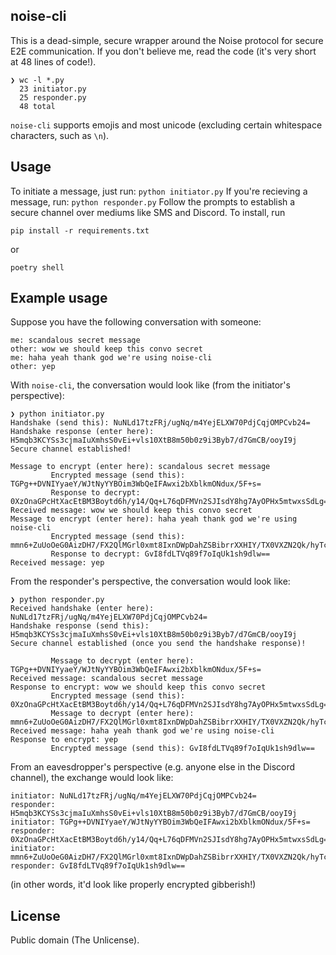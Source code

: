 ## noise-cli
This is a dead-simple, secure wrapper around the Noise protocol for secure E2E communication.
If you don't believe me, read the code (it's very short at 48 lines of code!).

```
❯ wc -l *.py
  23 initiator.py
  25 responder.py
  48 total
```

`noise-cli` supports emojis and most unicode (excluding certain whitespace characters, such as `\n`).

## Usage
To initiate a message, just run: ```python initiator.py```
If you're recieving a message, run: ```python responder.py```
Follow the prompts to establish a secure channel over mediums like SMS and Discord.
To install, run 
```
pip install -r requirements.txt
```

or

```
poetry shell
```

## Example usage
Suppose you have the following conversation with someone:
```
me: scandalous secret message
other: wow we should keep this convo secret
me: haha yeah thank god we're using noise-cli
other: yep
```

With `noise-cli`, the conversation would look like (from the initiator's perspective):
```
❯ python initiator.py
Handshake (send this): NuNLd17tzFRj/ugNq/m4YejELXW70PdjCqjOMPCvb24=
Handshake response (enter here):  H5mqb3KCYSs3cjmaIuXmhsS0vEi+vls10XtB8m50b0z9i3Byb7/d7GmCB/ooyI9j
Secure channel established!

Message to encrypt (enter here): scandalous secret message
         Encrypted message (send this): TGPg++DVNIYyaeY/WJtNyYYBOim3WbQeIFAwxi2bXblkmONdux/5F+s=
         Response to decrypt: 0XzOnaGPcHtXacEtBM3Boytd6h/y14/Qq+L76qDFMVn2SJIsdY8hg7AyOPHx5mtwxsSdLg==
Received message: wow we should keep this convo secret
Message to encrypt (enter here): haha yeah thank god we're using noise-cli
         Encrypted message (send this): mmn6+ZuUoOeG0AizDH7/FX2QlMGrl0xmt8IxnDWpDahZSBibrrXXHIY/TX0VXZN2Qk/hyTcYRcz7
         Response to decrypt: GvI8fdLTVq89f7oIqUk1sh9dlw==
Received message: yep
```

From the responder's perspective, the conversation would look like:
```
❯ python responder.py
Received handshake (enter here): NuNLd17tzFRj/ugNq/m4YejELXW70PdjCqjOMPCvb24=
Handshake response (send this): H5mqb3KCYSs3cjmaIuXmhsS0vEi+vls10XtB8m50b0z9i3Byb7/d7GmCB/ooyI9j
Secure channel established (once you send the handshake response)!

         Message to decrypt (enter here): TGPg++DVNIYyaeY/WJtNyYYBOim3WbQeIFAwxi2bXblkmONdux/5F+s=
Received message: scandalous secret message
Response to encrypt: wow we should keep this convo secret
         Encrypted message (send this): 0XzOnaGPcHtXacEtBM3Boytd6h/y14/Qq+L76qDFMVn2SJIsdY8hg7AyOPHx5mtwxsSdLg==
         Message to decrypt (enter here):  mmn6+ZuUoOeG0AizDH7/FX2QlMGrl0xmt8IxnDWpDahZSBibrrXXHIY/TX0VXZN2Qk/hyTcYRcz7
Received message: haha yeah thank god we're using noise-cli
Response to encrypt: yep
         Encrypted message (send this): GvI8fdLTVq89f7oIqUk1sh9dlw==
```

From an eavesdropper's perspective (e.g. anyone else in the Discord channel), the exchange would look like:
```
initiator: NuNLd17tzFRj/ugNq/m4YejELXW70PdjCqjOMPCvb24=
responder: H5mqb3KCYSs3cjmaIuXmhsS0vEi+vls10XtB8m50b0z9i3Byb7/d7GmCB/ooyI9j
initiator: TGPg++DVNIYyaeY/WJtNyYYBOim3WbQeIFAwxi2bXblkmONdux/5F+s=
responder: 0XzOnaGPcHtXacEtBM3Boytd6h/y14/Qq+L76qDFMVn2SJIsdY8hg7AyOPHx5mtwxsSdLg==
initiator: mmn6+ZuUoOeG0AizDH7/FX2QlMGrl0xmt8IxnDWpDahZSBibrrXXHIY/TX0VXZN2Qk/hyTcYRcz7
responder: GvI8fdLTVq89f7oIqUk1sh9dlw==
```
(in other words, it'd look like properly encrypted gibberish!)

## License
Public domain (The Unlicense).
